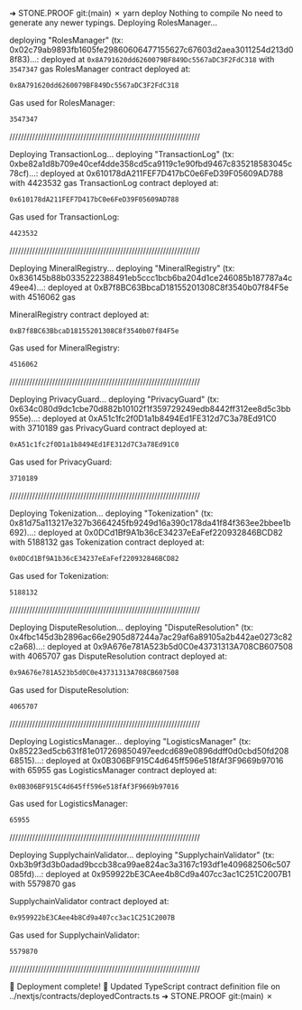 ➜  STONE.PROOF git:(main) ✗ yarn deploy
Nothing to compile
No need to generate any newer typings.
Deploying RolesManager...


deploying "RolesManager" (tx: 0x02c79ab9893fb1605fe29860606477155627c67603d2aea3011254d213d08f83)...: deployed at `0x8A791620dd6260079BF849Dc5567aDC3F2FdC318` with `3547347` gas
RolesManager contract deployed at: 

```sh
0x8A791620dd6260079BF849Dc5567aDC3F2FdC318
```
Gas used for RolesManager: 

```sh
3547347
```
///////////////////////////////////////////////////////////////////


Deploying TransactionLog...
deploying "TransactionLog" (tx: 0xbe82a1d8b709e40cef4dde358cd5ca9119c1e90fbd9467c835218583045c78cf)...: deployed at 0x610178dA211FEF7D417bC0e6FeD39F05609AD788 with 4423532 gas
TransactionLog contract deployed at: 
```sh
0x610178dA211FEF7D417bC0e6FeD39F05609AD788
```

Gas used for TransactionLog: 

```sh
4423532
```
///////////////////////////////////////////////////////////////////


Deploying MineralRegistry...
deploying "MineralRegistry" (tx: 0x836145b88b0335222388491eb5ccc1bcb6ba204d1ce246085b187787a4c49ee4)...: deployed at 0xB7f8BC63BbcaD18155201308C8f3540b07f84F5e with 4516062 gas

MineralRegistry contract deployed at: 

```sh
0xB7f8BC63BbcaD18155201308C8f3540b07f84F5e
```
Gas used for MineralRegistry: 

```sh
4516062
```
///////////////////////////////////////////////////////////////////


Deploying PrivacyGuard...
deploying "PrivacyGuard" (tx: 0x634c080d9dc1cbe70d882b10102f1f359729249edb8442ff312ee8d5c3bb955e)...: deployed at 0xA51c1fc2f0D1a1b8494Ed1FE312d7C3a78Ed91C0 with 3710189 gas
PrivacyGuard contract deployed at: 

```sh
0xA51c1fc2f0D1a1b8494Ed1FE312d7C3a78Ed91C0
```
Gas used for PrivacyGuard: 

```sh
3710189
```
///////////////////////////////////////////////////////////////////

Deploying Tokenization...
deploying "Tokenization" (tx: 0x81d75a113217e327b3664245fb9249d16a390c178da41f84f363ee2bbee1b692)...: deployed at 0x0DCd1Bf9A1b36cE34237eEaFef220932846BCD82 with 5188132 gas
Tokenization contract deployed at: 

```sh
0x0DCd1Bf9A1b36cE34237eEaFef220932846BCD82
```
Gas used for Tokenization: 

```sh
5188132
```
///////////////////////////////////////////////////////////////////


Deploying DisputeResolution...
deploying "DisputeResolution" (tx: 0x4fbc145d3b2896ac66e2905d87244a7ac29af6a89105a2b442ae0273c82c2a68)...: deployed at 0x9A676e781A523b5d0C0e43731313A708CB607508 with 4065707 gas
DisputeResolution contract deployed at: 

```sh
0x9A676e781A523b5d0C0e43731313A708CB607508
```
Gas used for DisputeResolution: 

```sh
4065707
```
///////////////////////////////////////////////////////////////////


Deploying LogisticsManager...
deploying "LogisticsManager" (tx: 0x85223ed5cb631f81e017269850497eedcd689e0896ddff0d0cbd50fd20868515)...: deployed at 0x0B306BF915C4d645ff596e518fAf3F9669b97016 with 65955 gas
LogisticsManager contract deployed at: 

```sh
0x0B306BF915C4d645ff596e518fAf3F9669b97016
```
Gas used for LogisticsManager: 

```sh
65955
```
///////////////////////////////////////////////////////////////////

Deploying SupplychainValidator...
deploying "SupplychainValidator" (tx: 0xb3b9f3d3b0adad9bccb38ca99ae824ac3a3167c193df1e409682506c507085fd)...: deployed at 0x959922bE3CAee4b8Cd9a407cc3ac1C251C2007B1 with 5579870 gas

SupplychainValidator contract deployed at:

 ```sh
 0x959922bE3CAee4b8Cd9a407cc3ac1C251C2007B
 ```
Gas used for SupplychainValidator: 

```sh
5579870
```
///////////////////////////////////////////////////////////////////

🚀 Deployment complete!
📝 Updated TypeScript contract definition file on ../nextjs/contracts/deployedContracts.ts
➜  STONE.PROOF git:(main) ✗ 